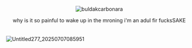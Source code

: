 <p align="center"> <img src="https://komarev.com/ghpvc/?username=buldakcarbonara&label=　𝓃𝑜𝑜𝒹𝓈　&color=F2B2C3&style=flat" alt="buldakcarbonara" /> </p>

<p align="center"> why is it so painful to wake up in the mroning i'm an adul fir fucksSAKE

　　　　　　　　　　　　　　　　　　　　　 ![Untitled277_20250707085951](https://github.com/user-attachments/assets/898c62d1-99fe-4058-b783-04392aec8e2b)
